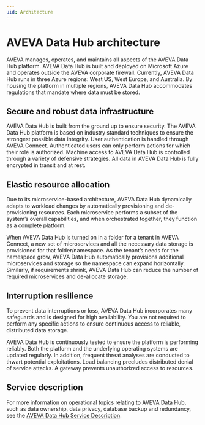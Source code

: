 ```yaml
---
uid: Architecture
---
```


# AVEVA Data Hub architecture

AVEVA manages, operates, and maintains all aspects of the AVEVA Data Hub platform. AVEVA Data Hub is built and deployed on Microsoft Azure and operates outside the AVEVA corporate firewall. Currently, AVEVA Data Hub runs in three Azure regions: West US, West Europe, and Australia. By housing the platform in multiple regions, AVEVA Data Hub accommodates regulations that mandate where data must be stored.

## Secure and robust data infrastructure
AVEVA Data Hub is built from the ground up to ensure security. The AVEVA Data Hub platform is based on industry standard techniques to ensure the strongest possible data integrity. User authentication is handled through AVEVA Connect. Authenticated users can only perform actions for which their role is authorized. Machine access to AVEVA Data Hub is controlled through a variety of defensive strategies. All data in AVEVA Data Hub is fully encrypted in transit and at rest.

## Elastic resource allocation
Due to its microservice-based architecture, AVEVA Data Hub dynamically adapts to workload changes by automatically provisioning and de-provisioning resources. Each microservice performs a subset of the system’s overall capabilities, and when orchestrated together, they function as a complete platform. 

When AVEVA Data Hub is turned on in a folder for a tenant in AVEVA Connect, a new set of microservices and all the necessary data storage is provisioned for that folder/namespace. As the tenant’s needs for the namespace grow, AVEVA Data Hub automatically provisions additional microservices and storage so the namespace can expand horizontally. Similarly, if requirements shrink, AVEVA Data Hub can reduce the number of required microservices and de-allocate storage. 

## Interruption resilience
To prevent data interruptions or loss, AVEVA Data Hub incorporates many safeguards and is designed for high availability. You are not required to perform any specific actions to ensure continuous access to reliable, distributed data storage.

AVEVA Data Hub is continuously tested to ensure the platform is performing reliably. Both the platform and the underlying operating systems are updated regularly. In addition, frequent threat analyses are conducted to thwart potential exploitations. Load balancing precludes distributed denial of service attacks. A gateway prevents unauthorized access to resources.

## Service description
For more information on operational topics relating to AVEVA Data Hub, such as data ownership, data privacy, database backup and redundancy, see the [AVEVA Data Hub Service Description](https://www.aveva.com/en/legal/service-description/).
